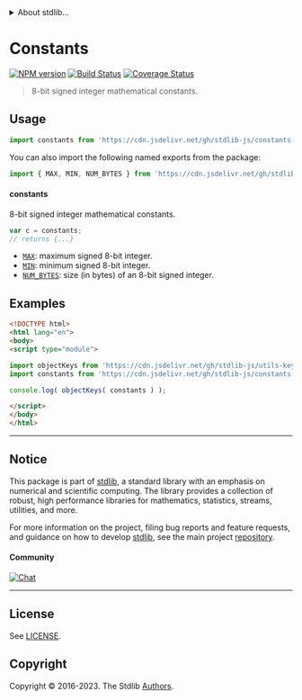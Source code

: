 <!--

@license Apache-2.0

Copyright (c) 2021 The Stdlib Authors.

Licensed under the Apache License, Version 2.0 (the "License");
you may not use this file except in compliance with the License.
You may obtain a copy of the License at

   http://www.apache.org/licenses/LICENSE-2.0

Unless required by applicable law or agreed to in writing, software
distributed under the License is distributed on an "AS IS" BASIS,
WITHOUT WARRANTIES OR CONDITIONS OF ANY KIND, either express or implied.
See the License for the specific language governing permissions and
limitations under the License.

-->


<details>
  <summary>
    About stdlib...
  </summary>
  <p>We believe in a future in which the web is a preferred environment for numerical computation. To help realize this future, we've built stdlib. stdlib is a standard library, with an emphasis on numerical and scientific computation, written in JavaScript (and C) for execution in browsers and in Node.js.</p>
  <p>The library is fully decomposable, being architected in such a way that you can swap out and mix and match APIs and functionality to cater to your exact preferences and use cases.</p>
  <p>When you use stdlib, you can be absolutely certain that you are using the most thorough, rigorous, well-written, studied, documented, tested, measured, and high-quality code out there.</p>
  <p>To join us in bringing numerical computing to the web, get started by checking us out on <a href="https://github.com/stdlib-js/stdlib">GitHub</a>, and please consider <a href="https://opencollective.com/stdlib">financially supporting stdlib</a>. We greatly appreciate your continued support!</p>
</details>

# Constants

[![NPM version][npm-image]][npm-url] [![Build Status][test-image]][test-url] [![Coverage Status][coverage-image]][coverage-url] <!-- [![dependencies][dependencies-image]][dependencies-url] -->

> 8-bit signed integer mathematical constants.



<section class="usage">

## Usage

```javascript
import constants from 'https://cdn.jsdelivr.net/gh/stdlib-js/constants-int8@v0.1.0-esm/index.mjs';
```

You can also import the following named exports from the package:

```javascript
import { MAX, MIN, NUM_BYTES } from 'https://cdn.jsdelivr.net/gh/stdlib-js/constants-int8@v0.1.0-esm/index.mjs';
```

#### constants

8-bit signed integer mathematical constants.

```javascript
var c = constants;
// returns {...}
```

<!-- <toc pattern="*" > -->

<div class="namespace-toc">

-   <span class="signature">[`MAX`][@stdlib/constants/int8/max]</span><span class="delimiter">: </span><span class="description">maximum signed 8-bit integer.</span>
-   <span class="signature">[`MIN`][@stdlib/constants/int8/min]</span><span class="delimiter">: </span><span class="description">minimum signed 8-bit integer.</span>
-   <span class="signature">[`NUM_BYTES`][@stdlib/constants/int8/num-bytes]</span><span class="delimiter">: </span><span class="description">size (in bytes) of an 8-bit signed integer.</span>

</div>

<!-- </toc> -->

</section>

<!-- /.usage -->

<section class="examples">

## Examples

<!-- TODO: better examples -->

<!-- eslint no-undef: "error" -->

```html
<!DOCTYPE html>
<html lang="en">
<body>
<script type="module">

import objectKeys from 'https://cdn.jsdelivr.net/gh/stdlib-js/utils-keys@esm/index.mjs';
import constants from 'https://cdn.jsdelivr.net/gh/stdlib-js/constants-int8@v0.1.0-esm/index.mjs';

console.log( objectKeys( constants ) );

</script>
</body>
</html>
```

</section>

<!-- /.examples -->

<!-- Section for related `stdlib` packages. Do not manually edit this section, as it is automatically populated. -->

<section class="related">

</section>

<!-- /.related -->

<!-- Section for all links. Make sure to keep an empty line after the `section` element and another before the `/section` close. -->


<section class="main-repo" >

* * *

## Notice

This package is part of [stdlib][stdlib], a standard library with an emphasis on numerical and scientific computing. The library provides a collection of robust, high performance libraries for mathematics, statistics, streams, utilities, and more.

For more information on the project, filing bug reports and feature requests, and guidance on how to develop [stdlib][stdlib], see the main project [repository][stdlib].

#### Community

[![Chat][chat-image]][chat-url]

---

## License

See [LICENSE][stdlib-license].


## Copyright

Copyright &copy; 2016-2023. The Stdlib [Authors][stdlib-authors].

</section>

<!-- /.stdlib -->

<!-- Section for all links. Make sure to keep an empty line after the `section` element and another before the `/section` close. -->

<section class="links">

[npm-image]: http://img.shields.io/npm/v/@stdlib/constants-int8.svg
[npm-url]: https://npmjs.org/package/@stdlib/constants-int8

[test-image]: https://github.com/stdlib-js/constants-int8/actions/workflows/test.yml/badge.svg?branch=v0.1.0
[test-url]: https://github.com/stdlib-js/constants-int8/actions/workflows/test.yml?query=branch:v0.1.0

[coverage-image]: https://img.shields.io/codecov/c/github/stdlib-js/constants-int8/main.svg
[coverage-url]: https://codecov.io/github/stdlib-js/constants-int8?branch=main

<!--

[dependencies-image]: https://img.shields.io/david/stdlib-js/constants-int8.svg
[dependencies-url]: https://david-dm.org/stdlib-js/constants-int8/main

-->

[chat-image]: https://img.shields.io/gitter/room/stdlib-js/stdlib.svg
[chat-url]: https://app.gitter.im/#/room/#stdlib-js_stdlib:gitter.im

[stdlib]: https://github.com/stdlib-js/stdlib

[stdlib-authors]: https://github.com/stdlib-js/stdlib/graphs/contributors

[umd]: https://github.com/umdjs/umd
[es-module]: https://developer.mozilla.org/en-US/docs/Web/JavaScript/Guide/Modules

[deno-url]: https://github.com/stdlib-js/constants-int8/tree/deno
[umd-url]: https://github.com/stdlib-js/constants-int8/tree/umd
[esm-url]: https://github.com/stdlib-js/constants-int8/tree/esm
[branches-url]: https://github.com/stdlib-js/constants-int8/blob/main/branches.md

[stdlib-license]: https://raw.githubusercontent.com/stdlib-js/constants-int8/main/LICENSE

<!-- <toc-links> -->

[@stdlib/constants/int8/max]: https://github.com/stdlib-js/constants-int8-max/tree/esm

[@stdlib/constants/int8/min]: https://github.com/stdlib-js/constants-int8-min/tree/esm

[@stdlib/constants/int8/num-bytes]: https://github.com/stdlib-js/constants-int8-num-bytes/tree/esm

<!-- </toc-links> -->

</section>

<!-- /.links -->

